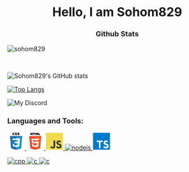<h1 align="center">Hello, I am Sohom829</h1>
<h3 align="center">Github Stats</h3>

<p align="left"> <img src="https://komarev.com/ghpvc/?username=Sohom829&label=Profile%20views&color=0e75b6&style=flat" alt="sohom829" /> </p> 

<p align="left"> <a href="https://twitter.com/" target="blank"><img src="https://img.shields.io/twitter/follow/?logo=twitter&style=for-the-badge" alt="" /></a> </p>

![Sohom829's GitHub stats](https://github-readme-stats.vercel.app/api?username=Sohom829&theme=transparent&show_icons=true)

[![Top Langs](https://github-readme-stats.vercel.app/api/top-langs/?username=Sohom829&layout=compact)](https://github.com/AnimeTownFun/AnimeTown.Fun)

![My Discord](https://discord-readme-badge.vercel.app/api?id=Sohom829#8350)

<h3 align="left"> </h3>
<h3 align="left">Languages and Tools:</h3> <a href="https://www.w3schools.com/css/" target="_blank"> <img src="https://raw.githubusercontent.com/devicons/devicon/master/icons/css3/css3-original-wordmark.svg" alt="css3" width="40" height="40"/> </a> <a href="https://www.w3.org/html/" target="_blank"> <img src="https://raw.githubusercontent.com/devicons/devicon/master/icons/html5/html5-original-wordmark.svg" alt="html5" width="40" height="40"/> </a> <a href="https://developer.mozilla.org/en-US/docs/Web/JavaScript" target="_blank"> <img src="https://raw.githubusercontent.com/devicons/devicon/master/icons/javascript/javascript-original.svg" alt="javascript" width="40" height="40"/> </a> </a> <a href="https://nodejs.org" target="_blank"> <img src="https://upload.wikimedia.org/wikipedia/commons/thumb/d/d9/Node.js_logo.svg/1200px-Node.js_logo.svg.png" alt="nodejs" width="40" height="40"/> </a> <a href="https://www.typescriptlang.org/" target="_blank"> <img src="https://raw.githubusercontent.com/devicons/devicon/master/icons/typescript/typescript-original.svg" alt="typescript" width="40" height="40"/> </a> </p> <a href="https://isocpp.org/" target="_blank"> <img src="https://upload.wikimedia.org/wikipedia/commons/thumb/1/18/ISO_C%2B%2B_Logo.svg/1822px-ISO_C%2B%2B_Logo.svg.png" alt="cpp" width="40" height="40"/> </a>  <a href="https://www.cprogramming.com/" target="_blank"> <img src="https://upload.wikimedia.org/wikipedia/commons/1/19/C_Logo.png" alt="c" width="40" height="40"/> </a> <a href="https://www.w3schools.com/java/" target="_blank"> <img src="https://mpng.subpng.com/20180404/ebw/kisspng-java-programming-computer-programming-programming-coffee-jar-5ac598db779939.2171835915228991634899.jpg" alt="c" width="40" height="40"/> </a>

